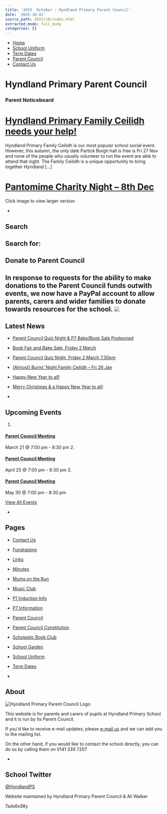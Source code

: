 ```yaml
---
title: '2015  October : Hyndland Primary Parent Council'
date: '2025-10-01'
source_path: 2015/10/index.html
extracted_mode: full_body
categories: []
---
```

- [Home](http://www.hyndlandprimaryparentcouncil.org)
- [School Uniform](school-uniform/)
- [Term Dates](term-dates/)
- [Parent Council](parent-council/)
- [Contact Us](contact-us/)

# Hyndland Primary Parent Council

### Parent Noticeboard

# [Hyndland Primary Family Ceilidh needs your help!](/news/hyndland-primary-family-ceilidh-needs-your-help/)

Hyndland Primary Family Ceilidh is our most popular school social event. However, this autumn, the only date Partick Burgh hall is free is Fri 27 Nov and none of the people who usually volunteer to run the event are able to attend that night. The Family Ceilidh is a unique opportunity to bring together Hyndland […]

# [Pantomime Charity Night – 8th Dec](/news/pantomime-charity-night-8th-dec/)

Click image to view larger version

- 
## Search

Search for:
- 
## Donate to Parent Council

In response to requests for the ability to make donations to the Parent Council funds outwith events, we now have a PayPal account to allow parents, carers and wider families to donate towards resources for the school. [![](https://www.paypalobjects.com/en_US/i/btn/x-click-butcc-donate.gif)](https://www.paypal.com/cgi-bin/webscr?cmd=_s-xclick&hosted_button_id=BW7E8PDGXH45Y)
- 
## Latest News

- [Parent Council Quiz Night & P7 Bake/Book Sale Postponed](/news/parent-council-quiz-night-p7-bake-book-sale-postponed/)
- [Book Fair and Bake Sale, Friday 2 March](/news/book-fair-and-bake-sale-friday-2-march/)
- [Parent Council Quiz Night, Friday 2 March 7.30pm](/news/parent-council-quiz-night-friday-2-march-7-30pm/)
- [(Almost) Burns’ Night Family Ceilidh – Fri 26 Jan](/news/almost-burns-night-family-ceilidh-fri-26-jan/)
- [Happy New Year to all!](/news/happy-new-year-to-all/)
- [Merry Christmas & a Happy New Year to all!](/news/merry-christmas-a-happy-new-year-to-all/)

- 
## Upcoming Events

1. 
#### [Parent Council Meeting](event/parent-council-meeting-17/)

March 21 @ 7:00 pm - 8:30 pm
2. 
#### [Parent Council Meeting](event/parent-council-meeting-18/)

April 25 @ 7:00 pm - 8:30 pm
3. 
#### [Parent Council Meeting](event/parent-council-meeting-19/)

May 30 @ 7:00 pm - 8:30 pm

[View All Events](events/)

- 
## Pages

- [Contact Us](contact-us/)
- [Fundraising](fundraising/)
- [Links](links/)
- [Minutes](minutes-archive/)
- [Mums on the Run](mums-on-the-run/)
- [Music Club](music-club/)
- [P1 Induction Info](p1-induction-info/)
- [P7 Information](p7-information/)
- [Parent Council](parent-council/)
- [Parent Council Constitution](parent-council-constitution/)
- [Scholastic Book Club](scholastic-book-club/)
- [School Garden](school-garden/)
- [School Uniform](school-uniform/)
- [Term Dates](term-dates/)

- 
## About

 ![Hyndland Primary Parent Council Logo](/assets/images/2012/02/logo.gif)

This website is for parents and carers of pupils at Hyndland Primary School and it is run by its Parent Council.

If you'd like to receive e-mail updates, please [e-mail us](mailto:enquiries@hyndlandprimaryparentcouncil.org) and we can add you to the mailing list.

On the other hand, if you would like to contact the school directly, you can do so by calling them on 0141 339 7207

- 
## School Twitter
[@HyndlandPS](https://twitter.com/HyndlandPS)

Website maintained by Hyndland Primary Parent Council & Ali Walker

7ads6x98y
